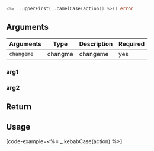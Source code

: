 ```go
<%= _.upperFirst(_.camelCase(action)) %>() error
```

## Arguments

| Arguments    | Type    | Description | Required
|--------------|---------|-------------|----------
| ``changeme`` | changme | changeme    | yes

### __arg1__

### __arg2__

## Return

## Usage

[code-example=<%= _.kebabCase(action) %>]
